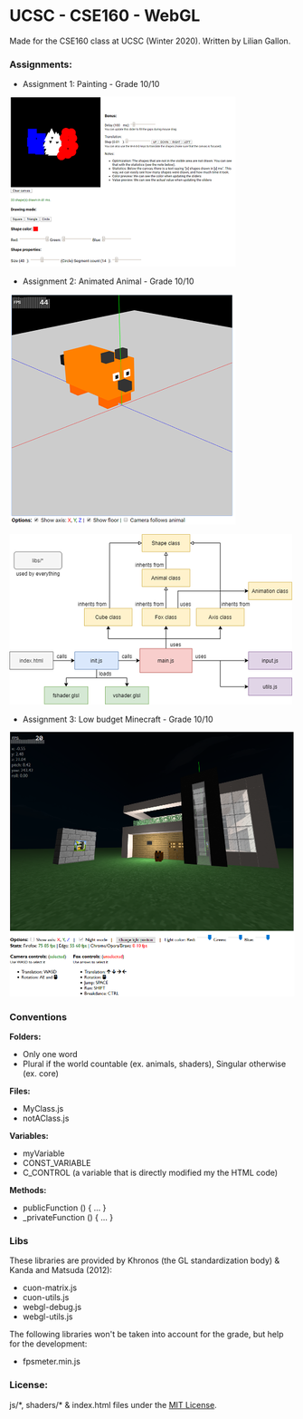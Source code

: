 # UCSC - CSE160 - WebGL

Made for the CSE160 class at UCSC (Winter 2020). Written by Lilian Gallon.

### Assignments:

- Assignment 1: Painting - Grade 10/10

![Assignment1 Screenshot](.github/screenshots/assignment1.png)

- Assignment 2: Animated Animal - Grade 10/10

![Assignment2 Screenshot](.github/screenshots/assignment2.png)

![Assignment2 Diagram](.github/diagrams/assignment2.png)

- Assignment 3: Low budget Minecraft - Grade 10/10

![Assignment3 Screenshot](.github/screenshots/assignment3.png)


### Conventions

**Folders:**
- Only one word
- Plural if the world countable (ex. animals, shaders), Singular otherwise (ex. core)

**Files:**
- MyClass.js
- notAClass.js

**Variables:**
- myVariable
- CONST_VARIABLE
- C_CONTROL (a variable that is directly modified my the HTML code)

**Methods:**
- publicFunction () { ... }
- _privateFunction () { ... }


### Libs

These libraries are provided by Khronos (the GL standardization body) & Kanda and Matsuda (2012):
- cuon-matrix.js
- cuon-utils.js
- webgl-debug.js
- webgl-utils.js

The following libraries won't be taken into account for the grade, but help for the development:
- fpsmeter.min.js

### License:

js/\*, shaders/\* & index.html files under the [MIT License](LICENSE).
